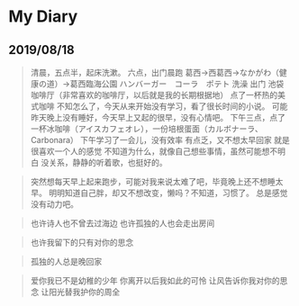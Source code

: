 # My Diary

## 2019/08/18

> 清晨，五点半，起床洗漱。
> 六点，出门晨跑
> 葛西→西葛西→なかがわ（健康の道）→葛西臨海公園
> ハンバーガー　コーラ　ポテト
> 洗澡 出门
> 池袋 咖啡厅（非常喜欢的咖啡厅，以后就是我的长期根据地）
> 点了一杯热的美式咖啡
> 不知怎么了，今天从来开始没有学习，看了很长时间的小说。
> 可能昨天晚上没有睡好，今天早上又起的很早，没有心情吧。
> 下午三点，点了一杯冰咖啡（アイスカフェオレ），一份培根蛋面（カルボナーラ、Carbonara）
> 下午学习了一会儿，没有效率
> 有点乏，又不想太早回家
> 就是很喜欢一个人的感觉
> 不知道为什么，就像自己想些事情，虽然可能想不明白
> 没关系，静静的听着歌，也挺好的。

> 突然想每天早上起来跑步，可能对我来说太难了吧，毕竟晚上还不想睡太早。
> 明明知道自己胖，却又不想改变，懒吗？不知道，习惯了。
> 总是感觉没有动力吧。

> 也许诗人也不曾去过海边
> 也许孤独的人也会走出房间

> 也许我留下的只有对你的思念

> 孤独的人总是晚回家

> 爱你我已不是幼稚的少年
> 你离开以后我如此的可怜
> 让风告诉你我对你的思念
> 让阳光替我护你的周全
> 